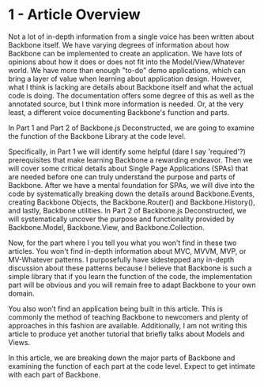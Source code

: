 # 1 - Article Overview

Not a lot of in-depth information from a single voice has been written about Backbone itself. We have varying degrees of information about how Backbone can be implemented to create an application. We have lots of opinions about how it does or does not fit into the Model/View/Whatever world. We have more than enough "to-do" demo applications, which can bring a layer of value when learning about application design. However, what I think is lacking are details about Backbone itself and what the actual code is doing. The documentation offers some degree of this as well as the annotated source, but I think more information is needed. Or, at the very least, a different voice documenting Backbone's function and parts.

In Part 1 and Part 2 of Backbone.js Deconstructed, we are going to examine the function of the Backbone Library at the code level.

Specifically, in Part 1 we will identify some helpful (dare I say 'required'?) prerequisites that make learning Backbone a rewarding endeavor. Then we will cover some critical details about Single Page Applications (SPAs) that are needed before one can truly understand the purpose and parts of Backbone. After we have a mental foundation for SPAs, we will dive into the code by systematically breaking down the details around Backbone.Events, creating Backbone Objects, the Backbone.Router() and Backbone.History(), and lastly, Backbone utilities. In Part 2 of Backbone.js Deconstructed, we will systematically uncover the purpose and functionality provided by Backbone.Model, Backbone.View, and Backbone.Collection.

Now, for the part where I you tell you what you won't find in these two articles. You won't find in-depth information about MVC, MVVM, MVP, or MV-Whatever patterns. I purposefully have sidestepped any in-depth discussion about these patterns because I believe that Backbone is such a simple library that if you learn the function of the code, the implementation part will be obvious and you will remain free to adapt Backbone to your own domain.

You also won’t find an application being built in this article. This is commonly the method of teaching Backbone to newcomers and plenty of approaches in this fashion are available. Additionally, I am not writing this article to produce yet another tutorial that briefly talks about Models and Views.

In this article, we are breaking down the major parts of Backbone and examining the function of each part at the code level. Expect to get intimate with each part of Backbone.